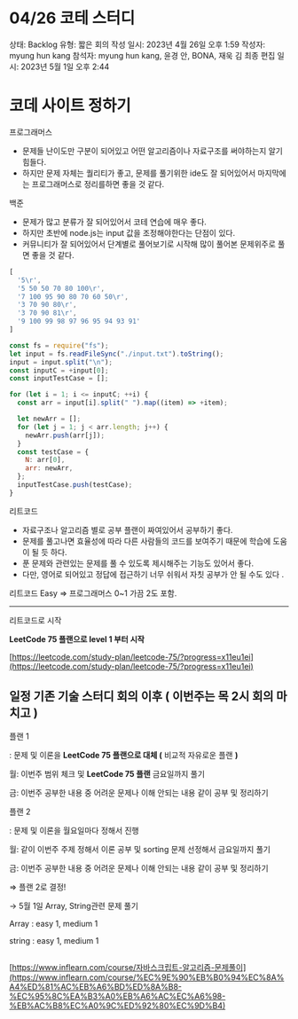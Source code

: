 # 04/26 코테 스터디

상태: Backlog
유형: 짧은 회의
작성 일시: 2023년 4월 26일 오후 1:59
작성자: myung hun kang
참석자: myung hun kang, 윤경 안, BONA, 재욱 김
최종 편집 일시: 2023년 5월 1일 오후 2:44

# 코데 사이트 정하기

프로그래머스 

- 문제들 난이도만 구분이 되어있고 어떤 알고리즘이나 자료구조를 써야하는지 알기 힘들다.
- 하지만 문제 자체는 퀄리티가 좋고, 문제를 풀기위한 ide도 잘 되어있어서 마지막에는 프로그래머스로 정리를하면 좋을 것 같다.

백준

- 문제가 많고 분류가 잘 되어있어서 코테 연습에 매우 좋다.
- 하지만 초반에 node.js는 input 값을 조정해야한다는 단점이 있다.
- 커뮤니티가 잘 되어있어서 단계별로 풀어보기로 시작해 많이 풀어본 문제위주로 풀면 좋을 것 같다.

```jsx
[
  '5\r',
  '5 50 50 70 80 100\r',
  '7 100 95 90 80 70 60 50\r',
  '3 70 90 80\r',
  '3 70 90 81\r',
  '9 100 99 98 97 96 95 94 93 91'
]

const fs = require("fs");
let input = fs.readFileSync("./input.txt").toString();
input = input.split("\n");
const inputC = +input[0];
const inputTestCase = [];

for (let i = 1; i <= inputC; ++i) {
  const arr = input[i].split(" ").map((item) => +item);

  let newArr = [];
  for (let j = 1; j < arr.length; j++) {
    newArr.push(arr[j]);
  }
  const testCase = {
    N: arr[0],
    arr: newArr,
  };
  inputTestCase.push(testCase);
}
```

리트코드

- 자료구조나 알고리즘 별로 공부 플랜이 짜여있어서 공부하기 좋다.
- 문제를 풀고나면 효율성에 따라 다른 사람들의 코드를 보여주기 때문에 학습에 도움이 될 듯 하다.
- 푼 문제와 관련있는 문제를 풀 수 있도록 제시해주는 기능도 있어서 좋다.
- 다만, 영어로 되어있고 정답에 접근하기 너무 쉬워서 자칫 공부가 안 될 수도 있다 .

리트코드 Easy ⇒ 프로그래머스 0~1 가끔 2도 포함.

---

리트코드로 시작

**LeetCode 75 플랜으로 level 1 부터 시작** 

[https://leetcode.com/study-plan/leetcode-75/?progress=x11eu1ei](https://leetcode.com/study-plan/leetcode-75/?progress=x11eu1ei)

## 일정 기존 기술 스터디 회의 이후 ( 이번주는 목 2시 회의 마치고 )

플랜 1

: 문제 및 이론을 **LeetCode 75 플랜으로 대체 (** 비교적 자유로운 플랜 **)**

월: 이번주 범위 체크 및 **LeetCode 75 플랜** 금요일까지 풀기

금: 이번주 공부한 내용 중 어려운 문제나 이해 안되는 내용 같이 공부 및 정리하기 

플랜 2

: 문제 및 이론을 월요일마다 정해서 진행 

월: 같이 이번주 주제 정해서 이론 공부 및 sorting 문제 선정해서 금요일까지 풀기

금: 이번주 공부한 내용 중 어려운 문제나 이해 안되는 내용 같이 공부 및 정리하기 

⇒ 플랜 2로 결정!

→ 5월 1일 Array, String관련 문제 풀기 

Array : easy 1, medium 1

string : easy 1, medium 1

## 

[](https://www.udemy.com/course/best-javascript-data-structures/learn/lecture/28559977?start=0#overview)

[https://www.inflearn.com/course/자바스크립트-알고리즘-문제풀이](https://www.inflearn.com/course/%EC%9E%90%EB%B0%94%EC%8A%A4%ED%81%AC%EB%A6%BD%ED%8A%B8-%EC%95%8C%EA%B3%A0%EB%A6%AC%EC%A6%98-%EB%AC%B8%EC%A0%9C%ED%92%80%EC%9D%B4)